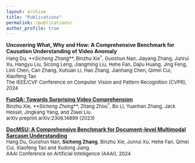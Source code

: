 ```yaml
---
layout: archive
title: "Publications"
permalink: /publications/
author_profile: true
---
```

**Uncovering What, Why and How: A Comprehensive Benchmark for Causation Understanding of Video Anomaly**  
<span style="font-size: small;">Hang Du<sup>*</sup>, **Sicheng Zhang<sup>*</sup>**, Binzhu Xie<sup>*</sup>, Guoshun Nan, Jiayang Zhang, Junrui Xu, Hangyu Liu, Sicong Leng, Jiangming Liu, Hehe Fan, Dajiu Huang, Jing Feng, Linli Chen, Can Zhang, Xuhuan Li, Hao Zhang, Jianhang Chen, Qimei Cui, Xiaofeng Tao  
The IEEE/CVF Conference on Computer Vision and Pattern Recognition (CVPR), 2024<span>

[**FunQA: Towards Surprising Video Comprehension**](https://arxiv.org/abs/2306.14899)  
<span style="font-size: small;">Binzhu Xie<sup>*</sup>, **Sicheng Zhang<sup>*</sup>**, Zitang Zhou<sup>*</sup>, Bo Li, Yuanhan Zhang, Jack Hessel, Jingkang Yang, and Ziwei Liu.  
arXiv preprint arXiv:2306.14899 (2023)<span>

[**DocMSU: A Comprehensive Benchmark for Document-level Multimodal Sarcasm Understanding**](https://arxiv.org/abs/2312.16023)  
<span style="font-size: small;">Hang Du, Guoshun Nan, **Sicheng Zhang**, Binzhu Xie, Junrui Xu, Hehe Fan, Qimei Cui, Xiaofeng Tao and Xudong Jiang.  
AAAI Conference on Artificial Intelligence (AAAI), 2024<span>

